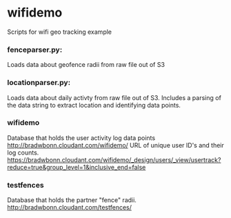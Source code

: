 # wifidemo
Scripts for wifi geo tracking example
### fenceparser.py:
Loads data about geofence radii from raw file out of S3
### locationparser.py:
Loads data about daily activty from raw file out of S3.  Includes a parsing of the data string to extract location and identifying data points.
### wifidemo
Database that holds the user activity log data points
http://bradwbonn.cloudant.com/wifidemo/
URL of unique user ID's and their log counts. https://bradwbonn.cloudant.com/wifidemo/_design/users/_view/usertrack?reduce=true&group_level=1&inclusive_end=false

### testfences
Database that holds the partner "fence" radii.
http://bradwbonn.cloudant.com/testfences/

